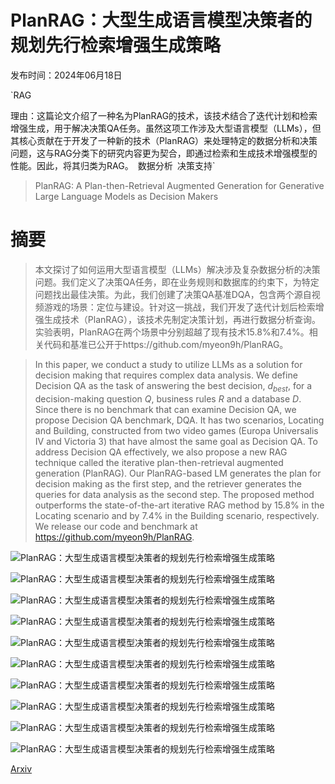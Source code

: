 # PlanRAG：大型生成语言模型决策者的规划先行检索增强生成策略

发布时间：2024年06月18日

`RAG

理由：这篇论文介绍了一种名为PlanRAG的技术，该技术结合了迭代计划和检索增强生成，用于解决决策QA任务。虽然这项工作涉及大型语言模型（LLMs），但其核心贡献在于开发了一种新的技术（PlanRAG）来处理特定的数据分析和决策问题，这与RAG分类下的研究内容更为契合，即通过检索和生成技术增强模型的性能。因此，将其归类为RAG。` `数据分析` `决策支持`

> PlanRAG: A Plan-then-Retrieval Augmented Generation for Generative Large Language Models as Decision Makers

# 摘要

> 本文探讨了如何运用大型语言模型（LLMs）解决涉及复杂数据分析的决策问题。我们定义了决策QA任务，即在业务规则和数据库的约束下，为特定问题找出最佳决策。为此，我们创建了决策QA基准DQA，包含两个源自视频游戏的场景：定位与建设。针对这一挑战，我们开发了迭代计划后检索增强生成技术（PlanRAG），该技术先制定决策计划，再进行数据分析查询。实验表明，PlanRAG在两个场景中分别超越了现有技术15.8%和7.4%。相关代码和基准已公开于https://github.com/myeon9h/PlanRAG。

> In this paper, we conduct a study to utilize LLMs as a solution for decision making that requires complex data analysis. We define Decision QA as the task of answering the best decision, $d_{best}$, for a decision-making question $Q$, business rules $R$ and a database $D$. Since there is no benchmark that can examine Decision QA, we propose Decision QA benchmark, DQA. It has two scenarios, Locating and Building, constructed from two video games (Europa Universalis IV and Victoria 3) that have almost the same goal as Decision QA. To address Decision QA effectively, we also propose a new RAG technique called the iterative plan-then-retrieval augmented generation (PlanRAG). Our PlanRAG-based LM generates the plan for decision making as the first step, and the retriever generates the queries for data analysis as the second step. The proposed method outperforms the state-of-the-art iterative RAG method by 15.8% in the Locating scenario and by 7.4% in the Building scenario, respectively. We release our code and benchmark at https://github.com/myeon9h/PlanRAG.

![PlanRAG：大型生成语言模型决策者的规划先行检索增强生成策略](../../../paper_images/2406.12430/x1.png)

![PlanRAG：大型生成语言模型决策者的规划先行检索增强生成策略](../../../paper_images/2406.12430/x4.png)

![PlanRAG：大型生成语言模型决策者的规划先行检索增强生成策略](../../../paper_images/2406.12430/x5.png)

![PlanRAG：大型生成语言模型决策者的规划先行检索增强生成策略](../../../paper_images/2406.12430/x6.png)

![PlanRAG：大型生成语言模型决策者的规划先行检索增强生成策略](../../../paper_images/2406.12430/x7.png)

![PlanRAG：大型生成语言模型决策者的规划先行检索增强生成策略](../../../paper_images/2406.12430/x8.png)

![PlanRAG：大型生成语言模型决策者的规划先行检索增强生成策略](../../../paper_images/2406.12430/x9.png)

![PlanRAG：大型生成语言模型决策者的规划先行检索增强生成策略](../../../paper_images/2406.12430/x10.png)

![PlanRAG：大型生成语言模型决策者的规划先行检索增强生成策略](../../../paper_images/2406.12430/x11.png)

![PlanRAG：大型生成语言模型决策者的规划先行检索增强生成策略](../../../paper_images/2406.12430/x12.png)

[Arxiv](https://arxiv.org/abs/2406.12430)